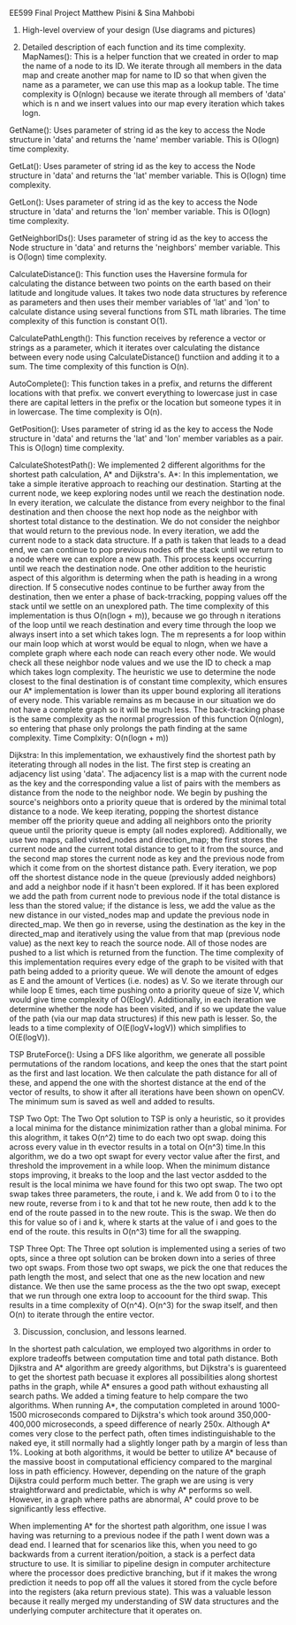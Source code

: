 EE599 Final Project
Matthew Pisini & Sina Mahbobi


1. High-level overview of your design (Use diagrams and pictures)


2. Detailed description of each function and its time complexity.
MapNames():
This is a helper function that we created in order to map the name of a node to its ID. We iterate through all members in the data map and create another map for name to ID so that when given the name as a parameter, we can use this map as a lookup table. The time complexity is O(nlogn) because we iterate through all members of 'data' which is n and we insert values into our map every iteration which takes logn.

GetName():
Uses parameter of string id as the key to access the Node structure in 'data' and returns the 'name' member variable. This is O(logn) time complexity.

GetLat():
Uses parameter of string id as the key to access the Node structure in 'data' and returns the 'lat' member variable. This is O(logn) time complexity.

GetLon():
Uses parameter of string id as the key to access the Node structure in 'data' and returns the 'lon' member variable. This is O(logn) time complexity.

GetNeighborIDs():
Uses parameter of string id as the key to access the Node structure in 'data' and returns the 'neighbors' member variable. This is O(logn) time complexity.

CalculateDistance():
This function uses the Haversine formula for calculating the distance between two points on the earth based on their latitude and longitude values. It takes two node data structures by reference as parameters and then uses their member variables of 'lat' and 'lon' to calculate distance using several functions from STL math libraries. The time complexity of this function is constant O(1).

CalculatePathLength():
This function receives by reference a vector or strings as a parameter, which it iterates over calculating the distance between every node using CalculateDistance() functiion and adding it to a sum. The time complexity of this function is O(n).

AutoComplete():
This function takes in a prefix, and returns the different locations with that prefix. we convert everything to lowercase just in case there are capital letters in the prefix or the location but someone types it in in lowercase. The time complexity is O(n).

GetPosition():
Uses parameter of string id as the key to access the Node structure in 'data' and returns the 'lat' and 'lon' member variables as a pair. This is O(logn) time complexity.

CalculateShotestPath():
We implemented 2 different algorithms for the shortest path calculation, A* and Dijkstra's.
A*:
In this implementation, we take a simple iterative approach to reaching our destination. Starting at the current node, we keep exploring nodes until we reach the destination node. In every iteration, we calculate the distance from every neighbor to the final destination and then choose the next hop node as the neighbor with shortest total distance to the destination. We do not consider the neighbor that would return to the previous node. In every iteration, we add the current node to a stack data structure. If a path is taken that leads to a dead end, we can continue to pop previous nodes off the stack until we return to a node where we can explore a new path. This process keeps occurring until we reach the destination node. One other addition to the heuristic aspect of this algorithm is determing when the path is heading in a wrong direction. If 5 consecutive nodes continue to be further away from the destination, then we enter a phase of back-trracking, popping values off the stack until we settle on an unexplored path. 
The time complexity of this implementation is thus O(n(logn + m)), because we go through n iterations of the loop until we reach destination and every time through the loop we always insert into a set which takes logn. The m represents a for loop within our main loop which at worst would be equal to nlogn, when we have a complete graph where each node can reach every other node. We would check all these neighbor node values and we use the ID to check a map which takes logn complexity. The heuristic we use to determine the node closest to the final destination is of constant time complexity, which ensures our A* implementation is lower than its upper bound exploring all iterations of every node. This variable remains as m because in our situation we do not have a complete graph so it will be much less. The back-tracking phase is the same complexity as the normal progression of this function O(nlogn), so entering that phase only prolongs the path finding at the same complexity. 
Time Complxity: O(n(logn + m))

Dijkstra:
In this implementation, we exhaustively find the shortest path by iteterating through all nodes in the list. The first step is creating an adjacency list using 'data'. The adjacency list is a map with the current node as the key and the corresponding value a list of pairs with the members as distance from the node to the neighbor node. We begin by pushing the source's neighbors onto a priority queue that is ordered by the minimal total distance to a node. We keep iterating, popping the shortest distance member off the priority queue and adding all neighbors onto the priority queue until the priority queue is empty (all nodes explored). Additionally, we use two maps, called visted_nodes and direction_map; the first stores the current node and the current total distance to get to it from the source, and the second map stores the current node as key and the previous node from which it come from on the shortest distance path. Every iteration, we pop off the shortest distance node in the queue (previously added neighbors) and add a neighbor node if it hasn't been explored. If it has been explored we add the path from current node to previous node if the total distance is less than the stored value; if the distance is less, we add the value as the new distance in our visted_nodes map and update the previous node in directed_map. We then go in reverse, using the destination as the key in the directed_map and iteratively using the value from that map (previous node value) as the next key to reach the source node. All of those nodes are pushed to a list which is returned from the function. The time complexity of this implementation requires every edge of the graph to be visited with that path being added to a priority queue. We will denote the amount of edges as E and the amount of Vertices (i.e. nodes) as V. So we iterate through our while loop E times, each time pushing onto a priority queue of size V, which would give time complexity of O(ElogV). Additionally, in each iteration we determine whether the node has been visited, and if so we update the value of the path (via our map data structures) if this new path is lesser. So, the leads to a time complexity of O(E(logV+logV)) which simplifies to O(E(logV)).

TSP BruteForce():
 Using a DFS like algorithm, we generate all possible permutations of the random locations, and keep the ones that the start point as the first and last location. We then calculate the path distance for all of these, and append the one with the shortest distance at the end of the vector of results, to show it after all iterations have been shown on openCV. The minimum sum is saved as well and added to results.

 TSP Two Opt:
 The Two Opt solution to TSP is only a heuristic, so it provides a local minima for the distance minimization rather than a global minima. For this alogrithm, it takes O(n^2) time to do each two opt swap. doing this across every value in th evector results in a total on O(n^3) time.In this algorithm, we do a two opt swapt for every vector value after the first, and threshold the improvement in a while loop. When the minimum distance stops improving, it breaks to the loop and the last vector asdded to the result is the local minima we have found for this two opt swap. The two opt swap takes three parameters, the route, i and k. We add from 0 to i to the new route, reverse from i to k and that tot he new route, then add k to the end of the route passed in to the new route. This is the swap. We then do this for value so of i and k, where k starts at the value of i and goes to the end of the route. this results in O(n^3) time for all the swapping.

 TSP Three Opt:
 The Three opt solution is implemented using a series of two opts, since a three opt solution can be broken down into a series of three two opt swaps. From those two opt swaps, we pick the one that reduces the path length the most, and select that one as the new location and new distance. We then use the same process as the the two opt swap, execept that we run through one extra loop to accoount for the third swap. This results in a time complexity of O(n^4). O(n^3) for the swap itself, and then O(n) to iterate through the entire vector.

3. Discussion, conclusion, and lessons learned.

In the shortest path calculation, we employed two algorithms in order to explore tradeoffs between computation time and total path distance. Both Djikstra and A* algorithm are greedy algorithms, but Dijkstra's is guarenteed to get the shortest path becuase it explores all possibilities along shortest paths in the graph, while A* ensures a good path without exhausting all search paths. We added a timing feature to help compare the two algorithms. When running A*, the computation completed in around 1000-1500 microseconds compared to Dijkstra's which took around 350,000-400,000 microseconds, a speed difference of nearly 250x. Although A* comes very close to the perfect path, often times indistinguishable to the naked eye, it still normally had a slightly longer path by a margin of less than 1%. Looking at both algorithms, it would be better to utilize A* because of the massive boost in computational efficiency compared to the marginal loss in path efficiency. However, depending on the nature of the graph Dijkstra could perform much better. The graph we are using is very straightforward and predictable, which is why A* performs so well. However, in a graph where paths are abnormal, A* could prove to be significantly less effective.

When implementing A* for the shortest path algorithm, one issue I was having was returning to a previous nodee if the path I went down was a dead end. I learned that for scenarios like this, when you need to go backwards from a current iteration/poition, a stack is a perfect data structure to use. It is similiar to pipeline design in computer architecture where the processor does predictive branching, but if it makes the wrong prediction it needs to pop off all the values it stored from the cycle before into the registers (aka return previous state). This was a valuable lesson because it really merged my understanding of SW data structures and the underlying computer architecture that it operates on.